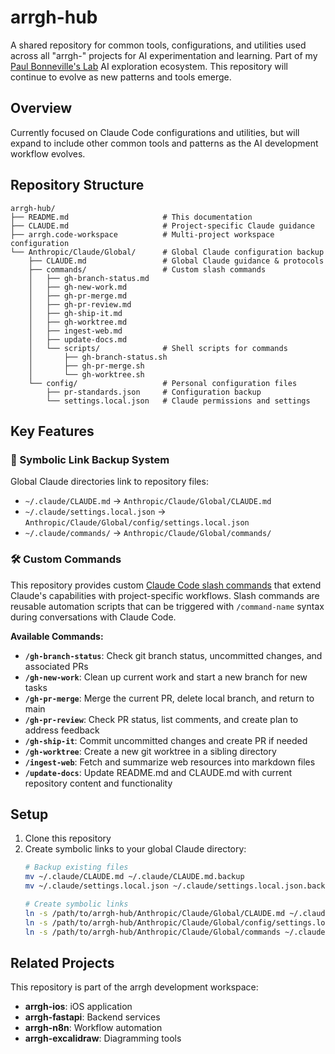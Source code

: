 # arrgh-hub

A shared repository for common tools, configurations, and utilities used across all "arrgh-" projects for AI experimentation and learning. Part of my [Paul Bonneville's Lab](https://github.com/Paul-Bonneville-Labs) AI exploration ecosystem. This repository will continue to evolve as new patterns and tools emerge.

## Overview

Currently focused on Claude Code configurations and utilities, but will expand to include other common tools and patterns as the AI development workflow evolves.

## Repository Structure

```
arrgh-hub/
├── README.md                     # This documentation
├── CLAUDE.md                     # Project-specific Claude guidance
├── arrgh.code-workspace          # Multi-project workspace configuration
└── Anthropic/Claude/Global/      # Global Claude configuration backup
    ├── CLAUDE.md                 # Global Claude guidance & protocols
    ├── commands/                 # Custom slash commands
    │   ├── gh-branch-status.md
    │   ├── gh-new-work.md
    │   ├── gh-pr-merge.md
    │   ├── gh-pr-review.md
    │   ├── gh-ship-it.md
    │   ├── gh-worktree.md
    │   ├── ingest-web.md
    │   ├── update-docs.md
    │   └── scripts/              # Shell scripts for commands
    │       ├── gh-branch-status.sh
    │       ├── gh-pr-merge.sh
    │       └── gh-worktree.sh
    └── config/                   # Personal configuration files
        ├── pr-standards.json     # Configuration backup
        └── settings.local.json   # Claude permissions and settings
```

## Key Features

### 🔄 Symbolic Link Backup System
Global Claude directories link to repository files:
- `~/.claude/CLAUDE.md` → `Anthropic/Claude/Global/CLAUDE.md`
- `~/.claude/settings.local.json` → `Anthropic/Claude/Global/config/settings.local.json`
- `~/.claude/commands/` → `Anthropic/Claude/Global/commands/`

### 🛠️ Custom Commands

This repository provides custom [Claude Code slash commands](https://docs.anthropic.com/en/docs/claude-code/slash-commands) that extend Claude's capabilities with project-specific workflows. Slash commands are reusable automation scripts that can be triggered with `/command-name` syntax during conversations with Claude Code.

**Available Commands:**
- **`/gh-branch-status`**: Check git branch status, uncommitted changes, and associated PRs
- **`/gh-new-work`**: Clean up current work and start a new branch for new tasks
- **`/gh-pr-merge`**: Merge the current PR, delete local branch, and return to main
- **`/gh-pr-review`**: Check PR status, list comments, and create plan to address feedback
- **`/gh-ship-it`**: Commit uncommitted changes and create PR if needed
- **`/gh-worktree`**: Create a new git worktree in a sibling directory
- **`/ingest-web`**: Fetch and summarize web resources into markdown files
- **`/update-docs`**: Update README.md and CLAUDE.md with current repository content and functionality
## Setup

1. Clone this repository
2. Create symbolic links to your global Claude directory:
   ```bash
   # Backup existing files
   mv ~/.claude/CLAUDE.md ~/.claude/CLAUDE.md.backup
   mv ~/.claude/settings.local.json ~/.claude/settings.local.json.backup
   
   # Create symbolic links
   ln -s /path/to/arrgh-hub/Anthropic/Claude/Global/CLAUDE.md ~/.claude/CLAUDE.md
   ln -s /path/to/arrgh-hub/Anthropic/Claude/Global/config/settings.local.json ~/.claude/settings.local.json
   ln -s /path/to/arrgh-hub/Anthropic/Claude/Global/commands ~/.claude/commands
   ```

## Related Projects

This repository is part of the arrgh development workspace:
- **arrgh-ios**: iOS application
- **arrgh-fastapi**: Backend services  
- **arrgh-n8n**: Workflow automation
- **arrgh-excalidraw**: Diagramming tools


